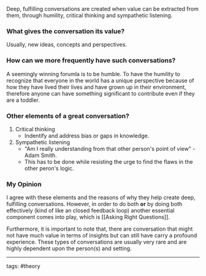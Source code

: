 Deep, fulfilling conversations are created when value can be extracted from them, through humility, critical thinking and sympathetic listening.
<br>
### What gives the conversation its value?
Usually, new ideas, concepts and perspectives.

### How can we more frequently have such conversations?
A seemingly winning forumla is to be humble. To have the humility to recognize that everyone in the world has a unique perspective because of how they have lived their lives and have grown up in their environment, therefore anyone can have something significant to contribute even if they are a toddler.

### Other elements of a great conversation?
1. Critical thinking
	- Indentify and address bias or gaps in knowledge. 
2. Sympathetic listening
	- "Am I really understanding from that other person's point of view" - Adam Smith.
	- This has to be done while resisting the urge to find the flaws in the other peron's logic.

### My Opinion
I agree with these elements and the reasons of why they help create deep, fulfilling conversations. However, in order to do both **or** by doing both effectively (kind of like an closed feedback loop) another essential component comes into play, which is [[Asking Right Questions]].

Furthermore, it is important to note that, there are conversation that might not have much value in terms of insights but can still have carry a profound experience. These types of conversations are usually very rare and are highly dependent upon the person(s) and setting.
 

---
tags: #theory 